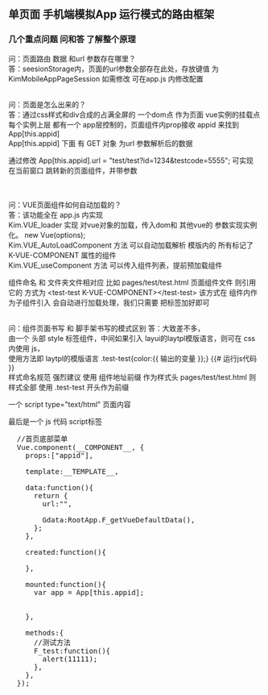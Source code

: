 <h2>单页面 手机端模拟App 运行模式的路由框架</h2>


<h3>几个重点问题 问和答 了解整个原理</h3>
问：页面路由 数据 和url 参数存在哪里？<br>
答：seesionStorage内，页面的url参数全部存在此处，存放键值 为 KimMobileAppPageSession 如需修改 可在app.js 内修改配置<br><br>


问：页面是怎么出来的？<br>
答：通过css样式和div合成的占满全屏的 一个dom点 作为页面 vue实例的挂载点<br>
每个实例上层 都有一个 app层控制的，页面组件内prop接收 appid 来找到App[this.appid]<br>
App[this.appid] 下面 有 GET 对象 为url 参数解析后的数据<br>

通过修改 App[this.appid].url = "test/test?id=1234&testcode=5555";  可实现 在当前窗口 跳转新的页面组件，并带参数<br>
<br><br>


问：VUE页面组件如何自动加载的？<br>
答：该功能全在 app.js 内实现 <br>
Kim.VUE_loader 实现 对vue对象的加载，传入dom和 其他vue的 参数实现实例化。 new Vue(options);<br>
Kim.VUE_AutoLoadComponent 方法 可以自动加载解析 模版内的 所有标记了 K-VUE-COMPONENT 属性的组件<br>
Kim.VUE_useComponent 方法 可以传入组件列表，提前预加载组件<br>

组件命名 和 文件夹文件相对应 比如 pages/test/test.html 页面组件文件 则引用它的 方式为 &lt;test-test K-VUE-COMPONENT&gt;&lt;/test-test&gt; 该方式在 组件内作为子组件引入 会自动进行加载处理，我们只需要 把标签加好即可<br><br>


问：组件页面书写 和 脚手架书写的模式区别
答：大致差不多，<br>
由一个 头部 style 标签组件，中间如果引入 layui的laytpl模版语言，则可在 css内使用 js，<br>
使用方法即 laytpl的模版语言 .test-test{color:{{ 输出的变量 }};} {{# 运行js代码 }}<br>
样式命名规范 强烈建议 使用 组件地址前缀 作为样式头  pages/test/test.html   则样式全部 使用 .test-test 开头作为前缀<br>

一个 script type="text/html" 页面内容

最后是一个 js 代码 script标签
<pre>
  //首页底部菜单
  Vue.component(__COMPONENT__, {
    props:["appid"],

    template:__TEMPLATE__,

    data:function(){
      return {
        url:"",

        Gdata:RootApp.F_getVueDefaultData(),
      };
    },

    created:function(){
      
    },

    mounted:function(){
      var app = App[this.appid];


    },

    methods:{
      //测试方法
      F_test:function(){
        alert(11111);
      },
    },
  });
</pre>
